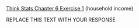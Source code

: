 [Think Stats Chapter 6 Exercise 1](http://greenteapress.com/thinkstats2/html/thinkstats2007.html#toc60) (household income)

REPLACE THIS TEXT WITH YOUR RESPONSE
